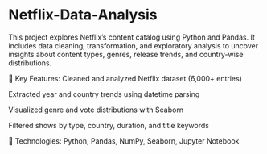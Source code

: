 # Netflix-Data-Analysis
This project explores Netflix’s content catalog using Python and Pandas. It includes data cleaning, transformation, and exploratory analysis to uncover insights about content types, genres, release trends, and country-wise distributions.

🔧 Key Features:
Cleaned and analyzed Netflix dataset (6,000+ entries)

Extracted year and country trends using datetime parsing

Visualized genre and vote distributions with Seaborn

Filtered shows by type, country, duration, and title keywords

📌 Technologies: Python, Pandas, NumPy, Seaborn, Jupyter Notebook
